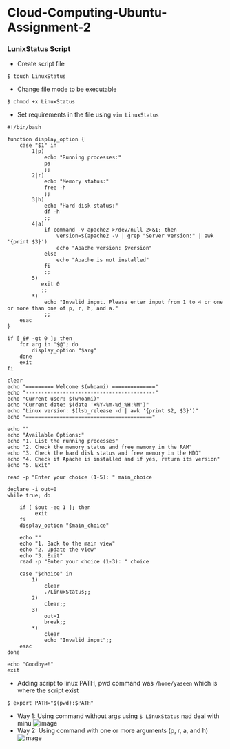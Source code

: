 # Cloud-Computing-Ubuntu-Assignment-2

### LunixStatus Script
* Create script file
```
$ touch LinuxStatus
```
* Change file mode to be executable
```
$ chmod +x LinuxStatus
```
* Set requirements in the file using `vim LinuxStatus`
```
#!/bin/bash

function display_option {
    case "$1" in
        1|p)
            echo "Running processes:"
            ps
            ;;
        2|r)
            echo "Memory status:"
            free -h
            ;;
        3|h)
            echo "Hard disk status:"
            df -h
            ;;
        4|a)
            if command -v apache2 >/dev/null 2>&1; then
                version=$(apache2 -v | grep "Server version:" | awk '{print $3}')
                echo "Apache version: $version"
            else
                echo "Apache is not installed"
            fi
            ;;
        5)
           exit 0
           ;;
        *)
            echo "Invalid input. Please enter input from 1 to 4 or one or more than one of p, r, h, and a."
            ;;
    esac
}

if [ $# -gt 0 ]; then
    for arg in "$@"; do
        display_option "$arg"
    done
    exit
fi

clear
echo "========= Welcome $(whoami) =============="
echo "------------------------------------------"
echo "Current user: $(whoami)"
echo "Current date: $(date '+%Y-%m-%d_%H:%M')"
echo "Linux version: $(lsb_release -d | awk '{print $2, $3}')"
echo "========================================="

echo ""
echo "Available Options:"
echo "1. List the running processes"
echo "2. Check the memory status and free memory in the RAM"
echo "3. Check the hard disk status and free memory in the HDD"
echo "4. Check if Apache is installed and if yes, return its version"
echo "5. Exit"

read -p "Enter your choice (1-5): " main_choice

declare -i out=0
while true; do

    if [ $out -eq 1 ]; then
         exit
    fi
    display_option "$main_choice"

    echo ""
    echo "1. Back to the main view"
    echo "2. Update the view"
    echo "3. Exit"
    read -p "Enter your choice (1-3): " choice

    case "$choice" in
        1)
            clear
            ./LinuxStatus;;
        2)
            clear;;
        3)
            out=1
            break;;
        *)
            clear
            echo "Invalid input";;
    esac
done

echo "Goodbye!"
exit
```
* Adding script to linux PATH, pwd command was `/home/yaseen` which is where the script exist
```
$ export PATH="$(pwd):$PATH"
```
* Way 1: Using command without args using `$ LinuxStatus` nad deal with minu
![image](https://user-images.githubusercontent.com/59315877/222989902-0c78dec6-b021-444d-9ed9-f645675f2190.png)
* Way 2: Using command with one or more arguments (p, r, a, and h)
![image](https://user-images.githubusercontent.com/59315877/222990078-d2f074ce-f551-45a1-a6f1-85fd1511f97d.png)


